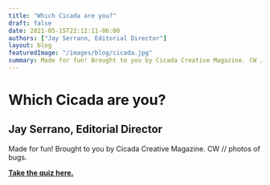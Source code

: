 ```yaml
---
title: "Which Cicada are you?"
draft: false
date: 2021-05-15T22:12:11-06:00
authors: ["Jay Serrano, Editorial Director"]
layout: blog
featuredImage: "/images/blog/cicada.jpg"
summary: Made for fun! Brought to you by Cicada Creative Magazine. CW // photos of bugs.
---
```


# Which Cicada are you?
## Jay Serrano, Editorial Director

Made for fun! Brought to you by Cicada Creative Magazine. CW // photos of bugs.

**[Take the quiz here.](https://uquiz.com/quiz/xIPn5U/which-cicada-are-you)**


